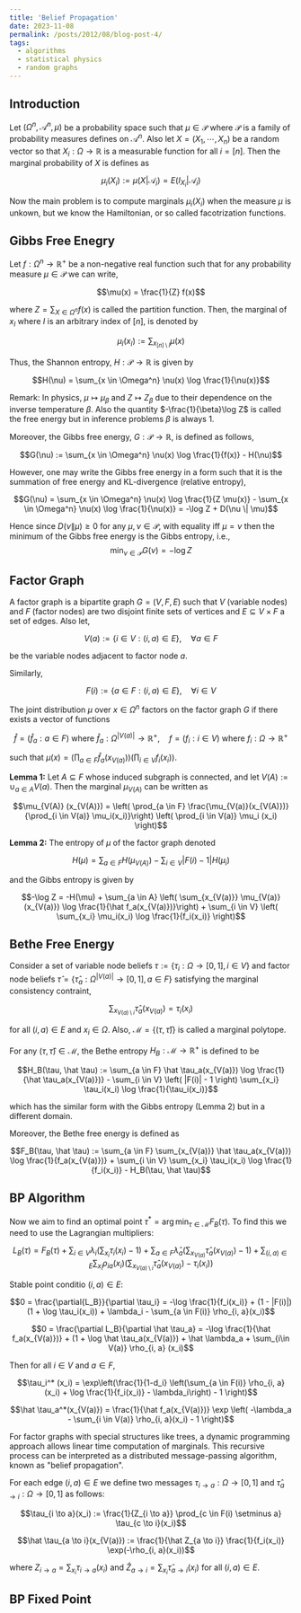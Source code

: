 ```yaml
---
title: 'Belief Propagation'
date: 2023-11-08
permalink: /posts/2012/08/blog-post-4/
tags:
  - algorithms
  - statistical physics
  - random graphs
---
```

## Introduction
Let $(\Omega^n, \mathscr A^n, \mu)$ be a probability space such that $\mu \in \mathcal P$ where $\mathcal P$ is a family of probability measures defines on $\mathscr A^n$. Also let $X = (X_1, \cdots, X_n)$ be a random vector so that $X_i: \Omega \to \mathbb R$ is a measurable function for all $i = [n]$. Then the marginal probability of $X$ is defines as 

$$\mu_i(X_i) := \mu(X | \mathscr A_i) = E(I_{X_i}|\mathscr A_i)$$

Now the main problem is to compute marginals $\mu_i(X_i)$ when the measure $\mu$ is unkown, but we know the Hamiltonian, or so called facotrization functions.

## Gibbs Free Enegry
Let $f: \Omega^n \to \mathbb R^+$ be a non-negative real function such that for any probability measure $\mu \in \mathcal P$ we can write, 

$$\mu(x) = \frac{1}{Z} f(x)$$

where $Z = \sum_{X \in \Omega^n} f(x)$ is called the partition function. Then, the marginal of $x_I$ where $I$ is an arbitrary index of $[n]$, is denoted by

$$\mu_I(x_I) := \sum_{x_{[n] \setminus I}} \mu(x)$$

Thus, the Shannon entropy, $H: \mathcal P \to \mathbb R$ is given by

$$H(\nu) = \sum_{x \in \Omega^n} \nu(x) \log \frac{1}{\nu(x)}$$

Remark: In physics, $\mu \mapsto \mu_\beta$ and $Z \mapsto Z_\beta$ due to their dependence on the inverse temperature $\beta$. Also the quantity $-\frac{1}{\beta}\log Z$ is called the free energy but in inference problems $\beta$ is always 1.

Moreover, the Gibbs free energy, $G: \mathcal P \to \mathbb R$, is defined as follows,

$$G(\nu) := \sum_{x \in \Omega^n} \nu(x) \log \frac{1}{f(x)} - H(\nu)$$

However, one may write the Gibbs free energy in a form such that it is the summation of free energy and KL-divergence (relative entropy),

$$G(\nu) = \sum_{x \in \Omega^n} \nu(x) \log \frac{1}{Z \mu(x)} - \sum_{x \in \Omega^n} \nu(x) \log \frac{1}{\nu(x)} = -\log Z + D(\nu \| \mu)$$

Hence since $D(\nu \| \mu) \geq 0$ for any $\mu, \nu \in \mathcal P$, with equality iff $\mu = \nu$ then the minimum of the Gibbs free energy is the Gibbs entropy, i.e., $$\min_{\nu \in \mathcal P} G(\nu) = -\log Z$$

## Factor Graph
A factor graph is a bipartite graph $G = (V, F, E)$ such that $V$ (variable nodes) and $F$ (factor nodes) are two disjoint finite sets of vertices and $E \subseteq V \times F$ a set of edges. Also let,

$$V(a) := \{i \in V: (i, a) \in E\}, \quad \forall a \in F$$

be the variable nodes adjacent to factor node $a$.

Similarly,

$$F(i) := \{a \in F: (i, a) \in E\}, \quad \forall i \in V$$

The joint distribution $\mu$ over $x \in \Omega^n$ factors on the factor graph $G$ if there exists a vector of functions 

$$\hat f = (\hat f_a: a \in F) \text{ where } \hat f_a: \Omega^{|V(a)|} \to \mathbb R^+, \quad f = (f_i: i \in V) \text{ where } f_i: \Omega \to \mathbb R^+$$ 

such that $\mu(x) = \left( \prod_{a \in F} \hat f_a(x_{V(a)})\right) \left( \prod_{i \in V} f_i(x_i)\right)$.

**Lemma 1:** Let $A \subseteq F$ whose induced subgraph is connected, and let $V(A) := \cup_{a \in A} V(a)$. Then the marginal $\mu_{V(A)}$ can be written as 

$$\mu_{V(A)} (x_{V(A)}) = \left( \prod_{a \in F} \frac{\mu_{V(a)}(x_{V(A)})}{\prod_{i \in V(a)} \mu_i(x_i)}\right) \left( \prod_{i \in V(a)} \mu_i (x_i) \right)$$

 **Lemma 2:** The entropy of $\mu$ of the factor graph denoted
 
 $$H(\mu) = \sum_{a \in F} H(\mu_{V(A)}) - \sum_{i \in V} |F(i) -1| H(\mu_i)$$
 
 and the Gibbs entropy is given by
 
 $$-\log Z = -H(\mu) + \sum_{a \in A} \left( \sum_{x_{V(a)}} \mu_{V(a)}(x_{V(a)}) \log \frac{1}{\hat f_a(x_{V(a)})}\right) + \sum_{i \in V} \left( \sum_{x_i} \mu_i(x_i) \log \frac{1}{f_i(x_i)} \right)$$

## Bethe Free Energy
Consider a set of variable node beliefs $\tau := \{\tau_i : \Omega \to [0, 1], i \in V\}$ and factor node beliefs $\hat \tau = \{\hat{\tau}_a: \Omega^{|V(a)|} \to [0, 1], a \in F\}$ satisfying the marginal consistency contraint,

$$\sum_{x_{V(a) \setminus i}} \hat \tau_a (x_{V(a)}) = \tau_i (x_i)$$

for all $(i, a) \in E$ and $x_i \in \Omega$. Also, $\mathcal M = \{(\tau, \hat \tau)\}$ is called a marginal polytope.

For any $(\tau, \hat \tau) \in \mathcal M$, the Bethe entropy $H_B: \mathcal M \to \mathbb R^+$ is defined to be

$$H_B(\tau, \hat \tau) := \sum_{a \in F} \hat \tau_a(x_{V(a)}) \log \frac{1}{\hat \tau_a(x_{V(a)})} - \sum_{i \in V} \left( |F(i)| - 1 \right) \sum_{x_i} \tau_i(x_i) \log \frac{1}{\tau_i(x_i)}$$

which has the similar form with the Gibbs entropy (Lemma 2) but in a different domain.

Moreover, the Bethe free energy is defined as

$$F_B(\tau, \hat \tau) := \sum_{a \in F} \sum_{x_{V(a)}} \hat \tau_a(x_{V(a)}) \log \frac{1}{f_a(x_{V(a)})} + \sum_{i \in V} \sum_{x_i} \tau_i(x_i) \log \frac{1}{f_i(x_i)} - H_B(\tau, \hat \tau)$$

## BP Algorithm
Now we aim to find an optimal point $\tau^* = \arg \min_{\tau \in \mathcal M} F_B(\tau)$. To find this we need to use the Lagrangian multipliers:

$$L_B(\tau) = F_B(\tau) + \sum_{i \in V} \lambda_i \left(\sum_{x_i} \tau_i(x_i) - 1\right) + \sum_{a \in F} \hat \lambda_a \left(\sum_{x_{V(a)}} \hat \tau_a(x_{V(a)}) - 1\right) + \sum_{(i, a) \in E} \sum_{x_i} \rho_{ia}(x_i) \left(\sum_{x_{V(a) \setminus i}} \hat \tau_a(x_{V(a)}) - \tau_i(x_i)\right)$$

Stable point conditio $(i, a) \in E$:

$$0 = \frac{\partial{L_B}}{\partial \tau_i} = -\log \frac{1}{f_i(x_i)} + (1 - |F(i)|) (1 + \log \tau_i(x_i)) + \lambda_i - \sum_{a \in F(i)} \rho_{i, a}(x_i)$$

$$0 = \frac{\partial L_B}{\partial \hat \tau_a} = -\log \frac{1}{\hat f_a(x_{V(a)})} + (1 + \log \hat \tau_a(x_{V(a)}) + \hat \lambda_a + \sum_{i\in V(a)} \rho_{i, a} (x_i)$$

Then for all $i \in V$ and $a \in F$, 

$$\tau_i^* (x_i) = \exp\left(\frac{1}{1-d_i} \left(\sum_{a \in F(i)} \rho_{i, a} (x_i) + \log \frac{1}{f_i(x_i)} - \lambda_i\right) - 1 \right)$$

$$\hat \tau_a^*(x_{V(a)}) = \frac{1}{\hat f_a(x_{V(a)})} \exp \left( -\lambda_a - \sum_{i \in V(a)} \rho_{i, a}(x_i) - 1 \right)$$

For factor graphs with special structures like trees, a dynamic programming approach allows linear time computation of marginals. This recursive process can be interpreted as a distributed message-passing algorithm, known as "belief propagation".

For each edge $(i, a) \in E$ we define two messages $\tau_{i \to a}: \Omega \to [0, 1]$ and $\hat \tau_{a \to i}: \Omega \to [0, 1]$ as follows:

$$\tau_{i \to a}(x_i) := \frac{1}{Z_{i \to a}} \prod_{c \in F(i) \setminus a} \tau_{c \to i}(x_i)$$

$$\hat \tau_{a \to i}(x_{V(a)}) := \frac{1}{\hat Z_{a \to i}} \frac{1}{f_i(x_i)} \exp(-\rho_{i, a}(x_i))$$

where $Z_{i \to a} = \sum_{x_i} \tau_{i \to a}(x_i)$ and $\hat Z_{a \to i} = \sum_{x_i} \hat \tau_{a \to i}(x_i)$ for all $(i, a) \in E$.

## BP Fixed Point

